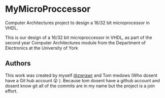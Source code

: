 # MyMicroProccessor
Computer Architectures project to design a 16/32 bit microprocessor in VHDL.

This is our design of a 16/32 bit microproccessor in VHDL,
as part of the second year Computer Architectures module from the Department of Electronics at the University of York

## Authors
This work was created by myself [@zwrawr](https://github.com/zwrawr) and Tom medows (Who dosent have a Git hub account :open_mouth: ). 
Because tom dosent have a github account and dosent know git all of the commits are in my name but the project is a join effort.
